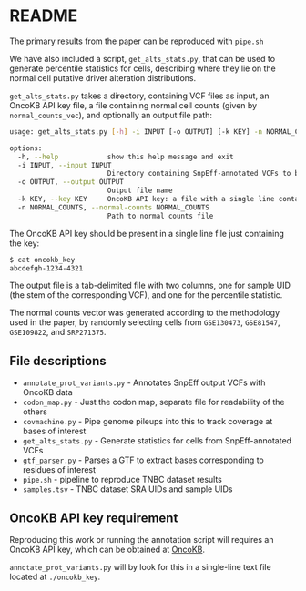 # README

The primary results from the paper can be reproduced with `pipe.sh`

We have also included a script, `get_alts_stats.py`, that can be used to generate
percentile statistics for cells, describing where they lie on the normal cell
putative driver alteration distributions. 

`get_alts_stats.py` takes a directory, containing VCF files as input, an OncoKB
API key file, a file containing normal cell counts (given by `normal_counts_vec`), 
and optionally an output file path:

```bash
usage: get_alts_stats.py [-h] -i INPUT [-o OUTPUT] [-k KEY] -n NORMAL_COUNTS

options:
  -h, --help            show this help message and exit
  -i INPUT, --input INPUT
                        Directory containing SnpEff-annotated VCFs to be processed
  -o OUTPUT, --output OUTPUT
                        Output file name
  -k KEY, --key KEY     OncoKB API key: a file with a single line containing the key
  -n NORMAL_COUNTS, --normal-counts NORMAL_COUNTS
                        Path to normal counts file
```

The OncoKB API key should be present in a single line file just containing the key:

```bash
$ cat oncokb_key 
abcdefgh-1234-4321
```

The output file is a tab-delimited file with two columns, one for sample UID (the
stem of the corresponding VCF), and one for the percentile statistic.

The normal counts vector was generated according to the methodology used in the 
paper, by randomly selecting cells from `GSE130473`, `GSE81547`, `GSE109822`,
and `SRP271375`.

## File descriptions
* `annotate_prot_variants.py` - Annotates SnpEff output VCFs with OncoKB data
* `codon_map.py` - Just the codon map, separate file for readability of the others
* `covmachine.py` - Pipe genome pileups into this to track coverage at bases of interest
* `get_alts_stats.py` - Generate statistics for cells from SnpEff-annotated VCFs
* `gtf_parser.py` - Parses a GTF to extract bases corresponding to residues of interest
* `pipe.sh` - pipeline to reproduce TNBC dataset results
* `samples.tsv` - TNBC dataset SRA UIDs and sample UIDs

## OncoKB API key requirement

Reproducing this work or running the annotation script will requires an 
OncoKB API key, which can be obtained at [OncoKB](https://www.oncokb.org/apiAccess).

`annotate_prot_variants.py` will by look for this in a single-line text
file located at `./oncokb_key`. 

